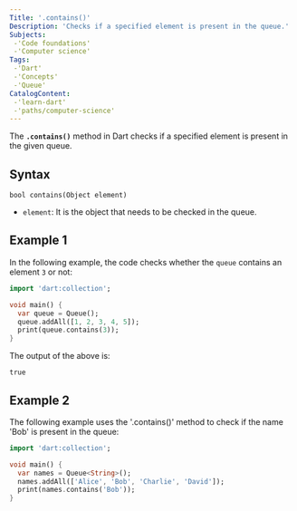 ```yaml
---
Title: '.contains()'
Description: 'Checks if a specified element is present in the queue.'
Subjects:
 -'Code foundations'
 -'Computer science'
Tags:
 -'Dart'
 -'Concepts'
 -'Queue'
CatalogContent:
 -'learn-dart'
 -'paths/computer-science'
---
```


The **`.contains()`** method in Dart checks if a specified element is present in the given queue. 

## Syntax

```pseudo
bool contains(Object element)
```

- `element`: It is the object that needs to be checked in the queue.

## Example 1

In the following example, the code checks whether the `queue` contains an element `3` or not:

```dart
import 'dart:collection';

void main() {
  var queue = Queue();
  queue.addAll([1, 2, 3, 4, 5]);
  print(queue.contains(3)); 
}
```

The output of the above is:

```shell
true
```

## Example 2

The following example uses the '.contains()' method to check if the name 'Bob' is present in the queue:

```dart
import 'dart:collection';

void main() {
  var names = Queue<String>();
  names.addAll(['Alice', 'Bob', 'Charlie', 'David']);
  print(names.contains('Bob')); 
}
```
